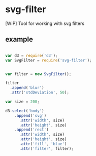 # svg-filter
[WIP] Tool for working with svg filters


## example

```js

var d3 = require('d3');
var SvgFilter = require('svg-filter');


var filter = new SvgFilter();

filter
  .append('blur')
  .attr('stdDeviation', 50);

var size = 200;

d3.select('body')
    .append('svg')
      .attr('width', size)
      .attr('height', size)
    .append('rect')
      .attr('width', size)
      .attr('height', size)
      .attr('fill', 'blue')
      .attr('filter', filter);

```

